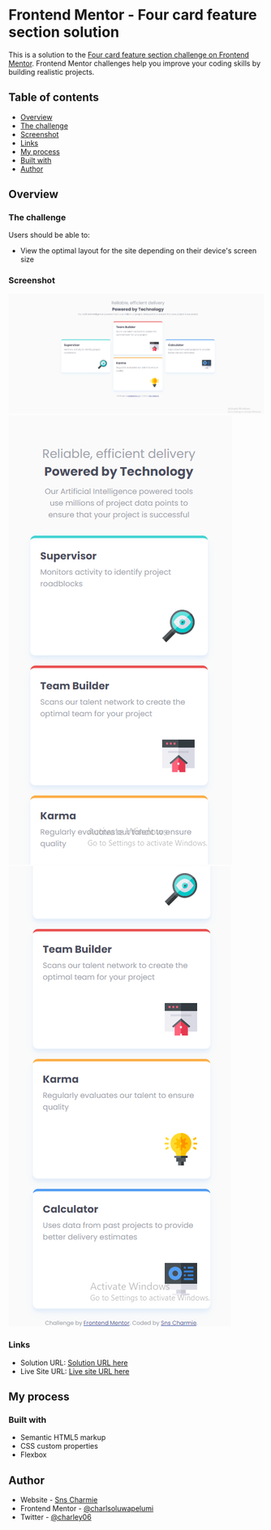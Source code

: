 # Frontend Mentor - Four card feature section solution

This is a solution to the [Four card feature section challenge on Frontend Mentor](https://www.frontendmentor.io/challenges/four-card-feature-section-weK1eFYK). Frontend Mentor challenges help you improve your coding skills by building realistic projects. 

## Table of contents

  - [Overview](#overview)
  - [The challenge](#the-challenge)
  - [Screenshot](#screenshot)
  - [Links](#links)
  - [My process](#my-process)
  - [Built with](#built-with)
  - [Author](#author)

## Overview

### The challenge

Users should be able to:

- View the optimal layout for the site depending on their device's screen size

### Screenshot

![](./images/Screenshot%20(263).png)
![](./images/Screenshot%20(264).png)
![](./images/Screenshot%20(265).png)

### Links

- Solution URL: [Solution URL here](https://github.com/charlsoluwapelumi/Four-card-feature-section)
- Live Site URL: [Live site URL here](https://charlsoluwapelumi.github.io/Four-card-feature-section/)

## My process

### Built with

- Semantic HTML5 markup
- CSS custom properties
- Flexbox

## Author

- Website - [Sns Charmie](https://github.com/charlsoluwapelumi)
- Frontend Mentor - [@charlsoluwapelumi](https://www.frontendmentor.io/profile/charlsoluwapelumi)
- Twitter - [@charley06](https://www.twitter.com/charley06)
